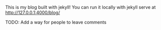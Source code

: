 This is my blog built with jekyll!
You can run it locally with jekyll serve at http://127.0.0.1:4000/blog/

TODO:
Add a way for people to leave comments
